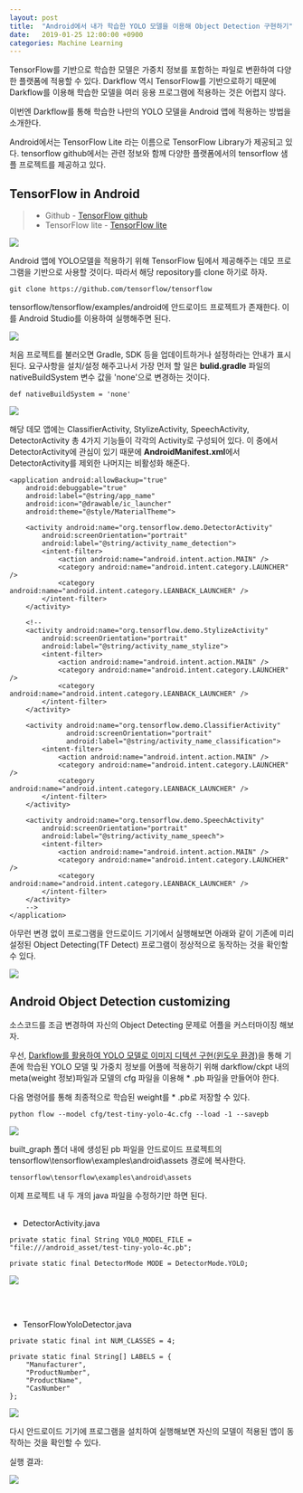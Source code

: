 ```yaml
---
layout: post
title:  "Android에서 내가 학습한 YOLO 모델을 이용해 Object Detection 구현하기"
date:   2019-01-25 12:00:00 +0900
categories: Machine Learning
---
```


TensorFlow를 기반으로 학습한 모델은 가중치 정보를 포함하는 파일로 변환하여 다양한 플랫폼에 적용할 수 있다. 
Darkflow 역시 TensorFlow를 기반으로하기 때문에 Darkflow를 이용해 학습한 모델을 여러 응용 프로그램에 적용하는 것은 어렵지 않다.

이번엔 Darkflow를 통해 학습한 나만의 YOLO 모델을 Android 앱에 적용하는 방법을 소개한다.

Android에서는 TensorFlow Lite 라는 이름으로 TensorFlow Library가 제공되고 있다.
tensorflow github에서는 관련 정보와 함께 다양한 플랫폼에서의 tensorflow 샘플 프로젝트를 제공하고 있다.

## TensorFlow in Android

> * Github - [TensorFlow github](https://github.com/tensorflow/tensorflow) <br/>
> * TensorFlow lite - [TensorFlow lite](https://www.tensorflow.org/lite/overview)<br/>

![](/assets/image/how_to_customize_yolo_on_android/img4.png)

Android 앱에 YOLO모델을 적용하기 위해 TensorFlow 팀에서 제공해주는 데모 프로그램을 기반으로 사용할 것이다. 
따라서 해당 repository를 clone 하기로 하자.

```
git clone https://github.com/tensorflow/tensorflow
```

tensorflow/tensorflow/examples/android에 안드로이드 프로젝트가 존재한다. 이를 Android Studio를 이용하여 실행해주면 된다.

![](/assets/image/how_to_customize_yolo_on_android/img5.png)

처음 프로젝트를 불러오면 Gradle, SDK 등을 업데이트하거나 설정하라는 안내가 표시된다. 요구사항을 설치/설정 해주고나서 가장 먼저 할 일은 **bulid.gradle** 파일의 nativeBuildSystem 변수 값을 'none'으로 변경하는 것이다.

```
def nativeBuildSystem = 'none'
```

![](/assets/image/how_to_customize_yolo_on_android/img2.png)

해당 데모 앱에는 ClassifierActivity, StylizeActivity, SpeechActivity, DetectorActivity 총 4가지 기능들이 각각의 Activity로 구성되어 있다.
이 중에서 DetectorActivity에 관심이 있기 때문에 **AndroidManifest.xml**에서 DetectorActivity를 제외한 나머지는 비활성화 해준다.

```
<application android:allowBackup="true"
    android:debuggable="true"
    android:label="@string/app_name"
    android:icon="@drawable/ic_launcher"
    android:theme="@style/MaterialTheme">

    <activity android:name="org.tensorflow.demo.DetectorActivity"
        android:screenOrientation="portrait"
        android:label="@string/activity_name_detection">
        <intent-filter>
            <action android:name="android.intent.action.MAIN" />
            <category android:name="android.intent.category.LAUNCHER" />
            <category android:name="android.intent.category.LEANBACK_LAUNCHER" />
        </intent-filter>
    </activity>

    <!--
    <activity android:name="org.tensorflow.demo.StylizeActivity"
        android:screenOrientation="portrait"
        android:label="@string/activity_name_stylize">
        <intent-filter>
            <action android:name="android.intent.action.MAIN" />
            <category android:name="android.intent.category.LAUNCHER" />
            <category android:name="android.intent.category.LEANBACK_LAUNCHER" />
        </intent-filter>
    </activity>

    <activity android:name="org.tensorflow.demo.ClassifierActivity"
              android:screenOrientation="portrait"
              android:label="@string/activity_name_classification">
        <intent-filter>
            <action android:name="android.intent.action.MAIN" />
            <category android:name="android.intent.category.LAUNCHER" />
            <category android:name="android.intent.category.LEANBACK_LAUNCHER" />
        </intent-filter>
    </activity>

    <activity android:name="org.tensorflow.demo.SpeechActivity"
        android:screenOrientation="portrait"
        android:label="@string/activity_name_speech">
        <intent-filter>
            <action android:name="android.intent.action.MAIN" />
            <category android:name="android.intent.category.LAUNCHER" />
            <category android:name="android.intent.category.LEANBACK_LAUNCHER" />
        </intent-filter>
    </activity>
    -->
</application>
```

아무런 변경 없이 프로그램을 안드로이드 기기에서 실행해보면 아래와 같이 기존에 미리 설정된 Object Detecting(TF Detect) 프로그램이 정상적으로 동작하는 것을 확인할 수 있다. 

![](/assets/image/how_to_customize_yolo_on_android/img1.png)

## Android Object Detection customizing
소스코드를 조금 변경하여 자신의 Object Detecting 문제로 어플을 커스터마이징 해보자.


우선, [Darkflow를 활용하여 YOLO 모델로 이미지 디텍션 구현(윈도우 환경)](https://junyoung-jamong.github.io/deep/learning/2019-01-22-Darkflow를-활용해-YOLO모델-이미지-디텍션-구현-in-windows.html)을 통해 
기존에 학습된 YOLO 모델 및 가중치 정보를 어플에 적용하기 위해 darkflow/ckpt 내의 meta(weight 정보)파일과 모델의 cfg 파일을 이용해 * .pb 파일을 만들어야 한다.

다음 명령어를 통해 최종적으로 학습된 weight를 * .pb로 저장할 수 있다. 
```
python flow --model cfg/test-tiny-yolo-4c.cfg --load -1 --savepb
```
![](/assets/image/how_to_customize_yolo_on_android/img3.png)

built_graph 폴더 내에 생성된 pb 파일을 안드로이드 프로젝트의 tensorflow\tensorflow\examples\android\assets 경로에 복사한다.

```
tensorflow\tensorflow\examples\android\assets
```

이제 프로젝트 내 두 개의 java 파일을 수정하기만 하면 된다.
<br/>
<br/>

* DetectorActivity.java<br/>

```
private static final String YOLO_MODEL_FILE = "file:///android_asset/test-tiny-yolo-4c.pb";
```

```
private static final DetectorMode MODE = DetectorMode.YOLO;
```

![](/assets/image/how_to_customize_yolo_on_android/img6.png)

<br/>
<br/>

* TensorFlowYoloDetector.java<br/>

```
private static final int NUM_CLASSES = 4;
```

```
private static final String[] LABELS = {
    "Manufacturer",
    "ProductNumber",
    "ProductName",
    "CasNumber"
};
```

![](/assets/image/how_to_customize_yolo_on_android/img7.png)

다시 안드로이드 기기에 프로그램을 설치하여 실행해보면 자신의 모델이 적용된 앱이 동작하는 것을 확인할 수 있다.

실행 결과:

![](/assets/image/how_to_customize_yolo_on_android/gif1.gif)
